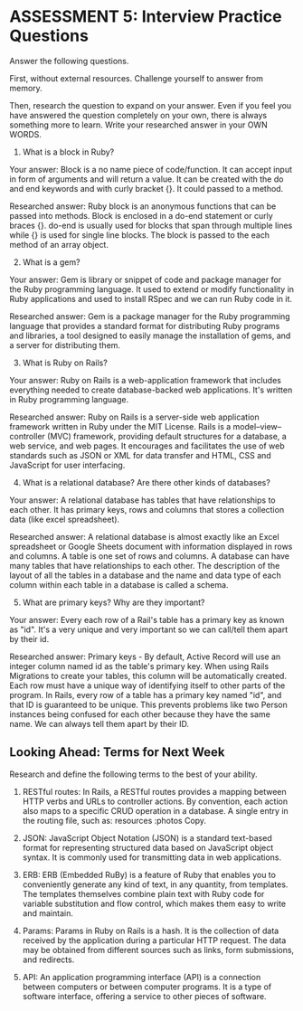 # ASSESSMENT 5: Interview Practice Questions
Answer the following questions.

First, without external resources. Challenge yourself to answer from memory.

Then, research the question to expand on your answer. Even if you feel you have answered the question completely on your own, there is always something more to learn. Write your researched answer in your OWN WORDS.


1. What is a block in Ruby?

  Your answer:
  Block is a no name piece of code/function. It can accept input in form of arguments and will return a value. It can be created with the do and end keywords and with curly bracket {}. It could passed to a method.

  Researched answer:
  Ruby block is an anonymous functions that can be passed into methods. Block is enclosed in a do-end statement or curly braces {}. do-end is usually used for blocks that span through multiple lines while {} is used for single line blocks. The block is passed to the each method of an array object.


2. What is a gem?

  Your answer:
  Gem is library or snippet of code and package manager for the Ruby programming language. It used to extend or modify functionality in Ruby applications and used to install RSpec and we can run Ruby code in it.

  Researched answer:
  Gem is a package manager for the Ruby programming language that provides a standard format for distributing Ruby programs and libraries, a tool designed to easily manage the installation of gems, and a server for distributing them.



3. What is Ruby on Rails?

  Your answer:
  Ruby on Rails is a web-application framework that includes everything needed to create database-backed web applications. It's written in Ruby programming language.

  Researched answer:
  Ruby on Rails is a server-side web application framework written in Ruby under the MIT License. Rails is a model–view–controller (MVC) framework, providing default structures for a database, a web service, and web pages. It encourages and facilitates the use of web standards such as JSON or XML for data transfer and HTML, CSS and JavaScript for user interfacing. 



4. What is a relational database? Are there other kinds of databases?

  Your answer:
  A relational database has tables that have relationships to each other. It has primary keys, rows and columns that stores a collection data (like excel spreadsheet).

  Researched answer:
  A relational database is almost exactly like an Excel spreadsheet or Google Sheets document with information displayed in rows and columns. A table is one set of rows and columns. A database can have many tables that have relationships to each other. The description of the layout of all the tables in a database and the name and data type of each column within each table in a database is called a schema.



5. What are primary keys? Why are they important?

  Your answer:
  Every each row of a Rail's table has a primary key as known as "id". It's a very unique and very important so we can call/tell them apart by their id.

  Researched answer:
  Primary keys - By default, Active Record will use an integer column named id as the table's primary key. When using Rails Migrations to create your tables, this column will be automatically created.
  Each row must have a unique way of identifying itself to other parts of the program.
  In Rails, every row of a table has a primary key named "id", and that ID is guaranteed to be unique. This prevents problems like two Person instances being confused for each other because they have the same name. We can always tell them apart by their ID.



## Looking Ahead: Terms for Next Week
Research and define the following terms to the best of your ability.

1. RESTful routes:
In Rails, a RESTful routes provides a mapping between HTTP verbs and URLs to controller actions. By convention, each action also maps to a specific CRUD operation in a database. A single entry in the routing file, such as: resources :photos Copy.

2. JSON:
JavaScript Object Notation (JSON) is a standard text-based format for representing structured data based on JavaScript object syntax. It is commonly used for transmitting data in web applications.

3. ERB:
ERB (Embedded RuBy) is a feature of Ruby that enables you to conveniently generate any kind of text, in any quantity, from templates. The templates themselves combine plain text with Ruby code for variable substitution and flow control, which makes them easy to write and maintain.

4. Params:
Params in Ruby on Rails is a hash. It is the collection of data received by the application during a particular HTTP request. The data may be obtained from different sources such as links, form submissions, and redirects.

5. API:
An application programming interface (API) is a connection between computers or between computer programs. It is a type of software interface, offering a service to other pieces of software.
